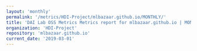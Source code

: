```yaml
---
layout: 'monthly'
permalink: '/metrics/HDI-Project/mlbazaar.github.io/MONTHLY/'
title: 'DAI Lab OSS Metrics Metrics report for mlbazaar.github.io | MONTHLY-REPORT-2019-03-01'
organization: 'HDI-Project'
repository: 'mlbazaar.github.io'
current_date: '2019-03-01'
---
```

